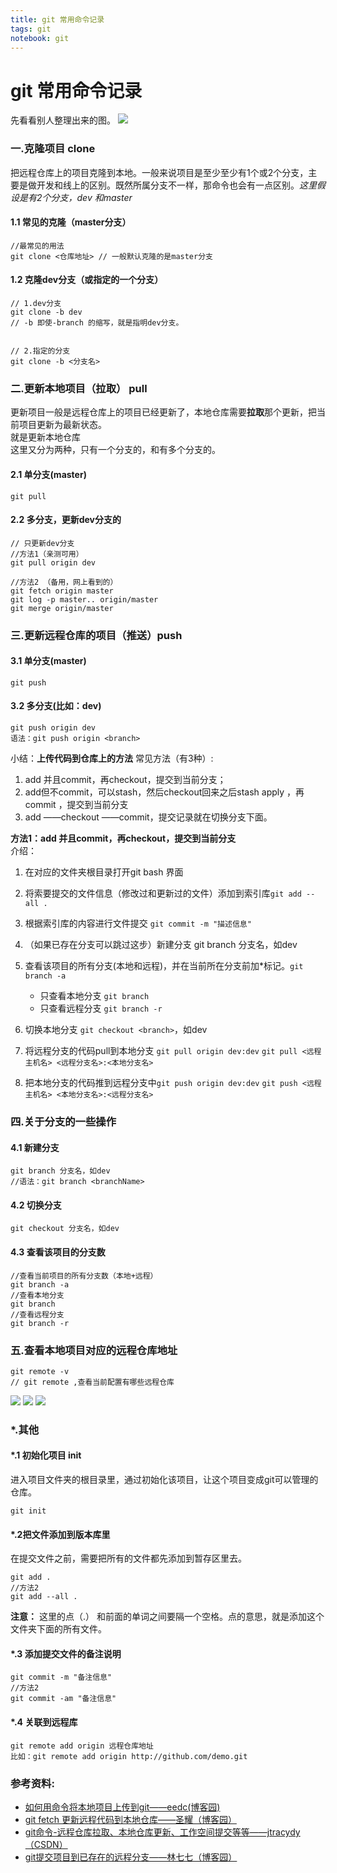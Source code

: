 ```yaml
---
title: git 常用命令记录
tags: git
notebook: git
---
```

# git 常用命令记录
先看看别人整理出来的图。
![](https://raw.githubusercontent.com/heihuahe/myGallery/master/noteImage/.1533814345565.png)
### 一.克隆项目 clone
把远程仓库上的项目克隆到本地。一般来说项目是至少至少有1个或2个分支，主要是做开发和线上的区别。既然所属分支不一样，那命令也会有一点区别。*这里假设是有2个分支，dev 和master*
#### 1.1 常见的克隆（master分支）
```
//最常见的用法
git clone <仓库地址> // 一般默认克隆的是master分支
```
#### 1.2 克隆dev分支（或指定的一个分支）
```
// 1.dev分支
git clone -b dev
// -b 即使-branch 的缩写，就是指明dev分支。


// 2.指定的分支
git clone -b <分支名>
```

### 二.更新本地项目（拉取） pull
更新项目一般是远程仓库上的项目已经更新了，本地仓库需要**拉取**那个更新，把当前项目更新为最新状态。    
就是更新本地仓库   
这里又分为两种，只有一个分支的，和有多个分支的。   
#### 2.1 单分支(master)
```
git pull
```
#### 2.2 多分支，更新dev分支的
```
// 只更新dev分支
//方法1（亲测可用）
git pull origin dev

//方法2 （备用，网上看到的）
git fetch origin master
git log -p master.. origin/master
git merge origin/master
```

### 三.更新远程仓库的项目（推送）push
#### 3.1 单分支(master)
```
git push
```
#### 3.2 多分支(比如：dev)
```
git push origin dev
语法：git push origin <branch>
```
小结：**上传代码到仓库上的方法**
常见方法（有3种）:
1. add 并且commit，再checkout，提交到当前分支；
2. add但不commit，可以stash，然后checkout回来之后stash apply ，再commit ，提交到当前分支
3. add ——checkout ——commit，提交记录就在切换分支下面。

**方法1：add 并且commit，再checkout，提交到当前分支**   
介绍：   
1. 在对应的文件夹根目录打开git bash 界面
2. 将索要提交的文件信息（修改过和更新过的文件）添加到索引库`git add --all . `    
3. 根据索引库的内容进行文件提交 `git commit -m "描述信息"`
4. （如果已存在分支可以跳过这步）新建分支 git branch 分支名，如dev
5. 查看该项目的所有分支(本地和远程)，并在当前所在分支前加*标记。`git branch -a`
    - 只查看本地分支 `git branch`
    - 只查看远程分支 `git branch -r`


6. 切换本地分支 `git checkout <branch>`，如dev   
  
7. 将远程分支的代码pull到本地分支 `git pull origin dev:dev`
`git pull <远程主机名> <远程分支名>:<本地分支名>`
8. 把本地分支的代码推到远程分支中`git push origin dev:dev`
`git push <远程主机名> <本地分支名>:<远程分支名>`

### 四.关于分支的一些操作
#### 4.1 新建分支
```
git branch 分支名，如dev
//语法：git branch <branchName>
```

#### 4.2 切换分支
```
git checkout 分支名，如dev
```

#### 4.3 查看该项目的分支数
```
//查看当前项目的所有分支数（本地+远程）
git branch -a 
//查看本地分支
git branch
//查看远程分支
git branch -r
```

### 五.查看本地项目对应的远程仓库地址
```
git remote -v
// git remote ,查看当前配置有哪些远程仓库
```

![](https://raw.githubusercontent.com/heihuahe/myGallery/master/noteImage/.1532342578342.png)
![](https://raw.githubusercontent.com/heihuahe/myGallery/master/noteImage/.1532342570031.png)
![](https://raw.githubusercontent.com/heihuahe/myGallery/master/noteImage/.1532342564849.png)

### *.其他
#### *.1 初始化项目 init
进入项目文件夹的根目录里，通过初始化该项目，让这个项目变成git可以管理的仓库。
```
git init
```

#### *.2把文件添加到版本库里
在提交文件之前，需要把所有的文件都先添加到暂存区里去。   
```
git add . 
//方法2
git add --all .
```
**注意：** 这里的点（.） 和前面的单词之间要隔一个空格。点的意思，就是添加这个文件夹下面的所有文件。

#### *.3 添加提交文件的备注说明
```
git commit -m "备注信息"
//方法2
git commit -am "备注信息"
```

#### *.4 关联到远程库
```
git remote add origin 远程仓库地址
比如：git remote add origin http://github.com/demo.git
```

### 参考资料:
- [如何用命令将本地项目上传到git——eedc(博客园)](https://www.cnblogs.com/eedc/p/6168430.html)
- [git fetch 更新远程代码到本地仓库——圣耀（博客园）](https://www.cnblogs.com/chenlogin/p/6592228.html)
- [git命令-远程仓库拉取、本地仓库更新、工作空间提交等等——jtracydy（CSDN）](https://blog.csdn.net/jtracydy/article/details/70402663)
- [git提交项目到已存在的远程分支——林七七（博客园）](https://www.cnblogs.com/JennyLin77/p/git.html)

